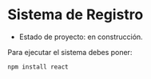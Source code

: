 <h1> Sistema de Registro </h1>

- Estado de proyecto: en construcción.

Para ejecutar el sistema debes poner:

```npm install react```
